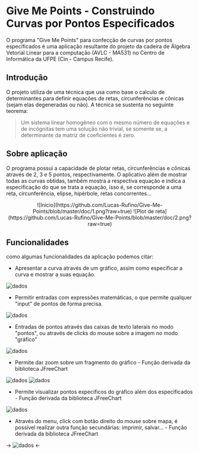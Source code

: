 # Give Me Points - Construindo Curvas por Pontos Especificados 

O programa "Give Me Points" para confecção de curvas por pontos especificados é uma aplicação resultante do projeto da cadeira de Álgebra Vetorial Linear para a computação (AVLC - MA531) no Centro de Informática da UFPE (Cin - Campus Recife).

## Introdução 

O projeto utiliza de uma técnica que usa como base o calculo de determinantes para definir equações de retas, circunferências e cônicas (sejam elas degeneradas ou não). A técnica se sustenta no seguinte teorema: 

> Um sistema linear homogêneo com o mesmo número de equações e de incógnitas tem uma solução não trivial, se somente se, a determinante da matriz de coeficientes é zero. 

## Sobre aplicação 

O programa possui a capacidade de plotar retas, circunferências e cônicas através de 2, 3 e 5 pontos, respectivamente. O aplicativo além de mostrar todas as curvas obtidas, também mostra a respectiva equação e indica a especificação do que se trata a equação, isso é, se corresponde a uma reta, circunferência, elipse, hipérbole, retas concorrentes...

<center>
![Inicio](https://github.com/Lucas-Rufino/Give-Me-Points/blob/master/doc/1.png?raw=true)
![Plot de reta](https://github.com/Lucas-Rufino/Give-Me-Points/blob/master/doc/2.png?raw=true)
</center>

## Funcionalidades

como algumas funcionalidades da aplicação podemos citar:

  - Apresentar a curva através de um gráfico, assim como especificar a curva e mostrar a suas equação.

![dados](https://github.com/Lucas-Rufino/Give-Me-Points/blob/master/doc/3.png?raw=true)

  - Permitir entradas com expressões matemáticas, o que permite qualquer "input" de pontos de forma precisa.

![dados](https://github.com/Lucas-Rufino/Give-Me-Points/blob/master/doc/4.png?raw=true)

  - Entradas de pontos através das caixas de texto laterais no modo "pontos", ou através de clicks do mouse sobre a imagem no modo "gráfico"

![dados](https://github.com/Lucas-Rufino/Give-Me-Points/blob/master/doc/9.jpeg?raw=true)

  - Permite dar zoom sobre um fragmento do gráfico - Função derivada da biblioteca JFreeChart

![dados](https://github.com/Lucas-Rufino/Give-Me-Points/blob/master/doc/5.png?raw=true)
![dados](https://github.com/Lucas-Rufino/Give-Me-Points/blob/master/doc/6.png?raw=true)

  - Permite visualizar pontos expecificos do gráfico além dos especificados - Função derivada da biblioteca JFreeChart

![dados](https://github.com/Lucas-Rufino/Give-Me-Points/blob/master/doc/8.jpeg?raw=true)

  - Através do menu, click com botão direito do mouse sobre mapa, é possível realizar outra função secundárias: imprimir, salvar...  - Função derivada da biblioteca JFreeChart

-> ![dados](https://github.com/Lucas-Rufino/Give-Me-Points/blob/master/doc/7.png?raw=true) <-